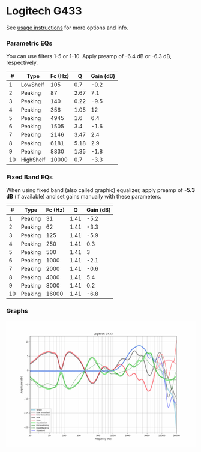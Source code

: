 # Logitech G433
See [usage instructions](https://github.com/jaakkopasanen/AutoEq#usage) for more options and info.

### Parametric EQs
You can use filters 1-5 or 1-10. Apply preamp of -6.4 dB or -6.3 dB, respectively.

|   # | Type      |   Fc (Hz) |    Q |   Gain (dB) |
|-----|-----------|-----------|------|-------------|
|   1 | LowShelf  |       105 | 0.7  |        -0.2 |
|   2 | Peaking   |        87 | 2.67 |         7.1 |
|   3 | Peaking   |       140 | 0.22 |        -9.5 |
|   4 | Peaking   |       356 | 1.05 |        12   |
|   5 | Peaking   |      4945 | 1.6  |         6.4 |
|   6 | Peaking   |      1505 | 3.4  |        -1.6 |
|   7 | Peaking   |      2146 | 3.47 |         2.4 |
|   8 | Peaking   |      6181 | 5.18 |         2.9 |
|   9 | Peaking   |      8830 | 1.35 |        -1.8 |
|  10 | HighShelf |     10000 | 0.7  |        -3.3 |

### Fixed Band EQs
When using fixed band (also called graphic) equalizer, apply preamp of **-5.3 dB** (if available) and set gains manually with these parameters.

|   # | Type    |   Fc (Hz) |    Q |   Gain (dB) |
|-----|---------|-----------|------|-------------|
|   1 | Peaking |        31 | 1.41 |        -5.2 |
|   2 | Peaking |        62 | 1.41 |        -3.3 |
|   3 | Peaking |       125 | 1.41 |        -5.9 |
|   4 | Peaking |       250 | 1.41 |         0.3 |
|   5 | Peaking |       500 | 1.41 |         3   |
|   6 | Peaking |      1000 | 1.41 |        -2.1 |
|   7 | Peaking |      2000 | 1.41 |        -0.6 |
|   8 | Peaking |      4000 | 1.41 |         5.4 |
|   9 | Peaking |      8000 | 1.41 |         0.2 |
|  10 | Peaking |     16000 | 1.41 |        -6.8 |

### Graphs
![](./Logitech%20G433.png)
